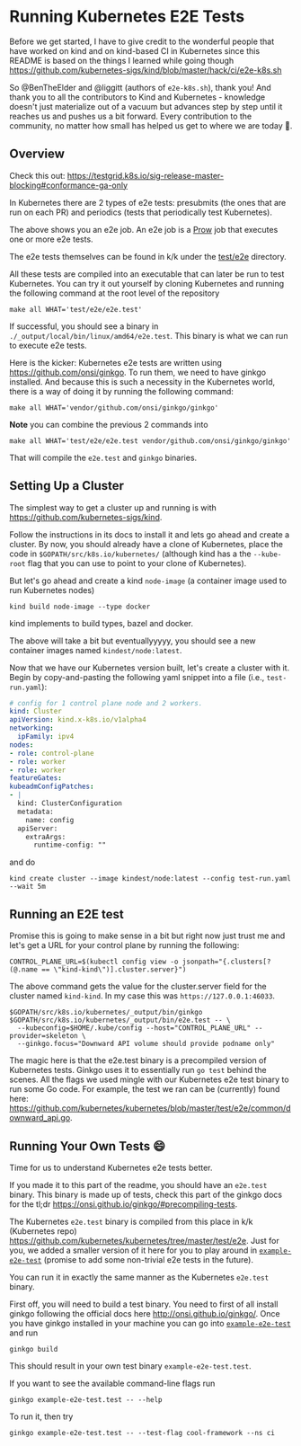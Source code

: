 # Running Kubernetes E2E Tests

Before we get started, I have to give credit to the wonderful people that have
worked on kind and on kind-based CI in Kubernetes since this README is based on
the things I learned while going though
https://github.com/kubernetes-sigs/kind/blob/master/hack/ci/e2e-k8s.sh

So @BenTheElder and @liggitt (authors of `e2e-k8s.sh`), thank you!
And thank you to all the contributors to Kind and Kubernetes - knowledge
doesn't just materialize out of a vacuum but advances step by step until it
reaches us and pushes us a bit forward.
Every contribution to the community, no matter how small has helped us get to
where we are today :evergreen_tree:.

## Overview

Check this out: https://testgrid.k8s.io/sig-release-master-blocking#conformance-ga-only

In Kubernetes there are 2 types of e2e tests: presubmits (the ones that are run
on each PR) and periodics (tests that periodically test Kubernetes).

The above shows you an e2e job.
An e2e job is a
[Prow](https://github.com/kubernetes/test-infra/tree/master/prow)
job that executes one or more e2e tests.

The e2e tests themselves can be found in k/k under the
[test/e2e](https://github.com/kubernetes/kubernetes/tree/master/test/e2e) directory.

All these tests are compiled into an executable that can later be run to test
Kubernetes.
You can try it out yourself by cloning Kubernetes and running the following
command at the root level of the repository

```
make all WHAT='test/e2e/e2e.test'
```

If successful, you should see a binary in
`./_output/local/bin/linux/amd64/e2e.test`.
This binary is what we can run to execute e2e tests.

Here is the kicker: Kubernetes e2e tests are written using
https://github.com/onsi/ginkgo.
To run them, we need to have ginkgo installed.
And because this is such a necessity in the Kubernetes world, there is a way of
doing it by running the following command:

```
make all WHAT='vendor/github.com/onsi/ginkgo/ginkgo'
```

**Note** you can combine the previous 2 commands into

```
make all WHAT='test/e2e/e2e.test vendor/github.com/onsi/ginkgo/ginkgo'
```

That will compile the `e2e.test` and `ginkgo` binaries.


## Setting Up a Cluster

The simplest way to get a cluster up and running is with
https://github.com/kubernetes-sigs/kind.

Follow the instructions in its docs to install it and lets go ahead and create
a cluster.
By now, you should already have a clone of Kubernetes, place the code in
`$GOPATH/src/k8s.io/kubernetes/` (although kind has a the `--kube-root` flag
that you can use to point to your clone of Kubernetes).

But let's go ahead and create a kind `node-image` (a container image used to
run Kubernetes nodes)

```
kind build node-image --type docker
```

kind implements to build types, bazel and docker.

The above will take a bit but eventuallyyyyy, you should see a new container
images named `kindest/node:latest`.

Now that we have our Kubernetes version built, let's create a cluster with it.
Begin by copy-and-pasting the following yaml snippet into a file (i.e.,
`test-run.yaml`):

```yaml
# config for 1 control plane node and 2 workers.
kind: Cluster
apiVersion: kind.x-k8s.io/v1alpha4
networking:
  ipFamily: ipv4
nodes:
- role: control-plane
- role: worker
- role: worker
featureGates:
kubeadmConfigPatches:
- |
  kind: ClusterConfiguration
  metadata:
    name: config
  apiServer:
    extraArgs:
      runtime-config: ""
```

and do

```
kind create cluster --image kindest/node:latest --config test-run.yaml --wait 5m
```

## Running an E2E test

Promise this is going to make sense in a bit but right now just trust me and
let's get a URL for your control plane by running the following:

```
CONTROL_PLANE_URL=$(kubectl config view -o jsonpath="{.clusters[?(@.name == \"kind-kind\")].cluster.server}")
```
The above command gets the value for the cluster.server field for the cluster
named `kind-kind`.
In my case this was `https://127.0.0.1:46033`.

```
$GOPATH/src/k8s.io/kubernetes/_output/bin/ginkgo $GOPATH/src/k8s.io/kubernetes/_output/bin/e2e.test -- \
  --kubeconfig=$HOME/.kube/config --host="CONTROL_PLANE_URL" --provider=skeleton \
  --ginkgo.focus="Downward API volume should provide podname only"
```

The magic here is that the e2e.test binary is a precompiled version of
Kubernetes tests.
Ginkgo uses it to essentially run `go test` behind the scenes.
All the flags we used mingle with our Kubernetes e2e test binary to run some Go
code.
For example, the test we ran can be (currently) found here:
https://github.com/kubernetes/kubernetes/blob/master/test/e2e/common/downward_api.go.


## Running Your Own Tests :smile:

Time for us to understand Kubernetes e2e tests better.

If you made it to this part of the readme, you should have an `e2e.test`
binary.
This binary is made up of tests, check this part of the ginkgo docs for the
tl;dr https://onsi.github.io/ginkgo/#precompiling-tests.

The Kubernetes `e2e.test` binary is compiled from this place in k/k (Kubernetes
repo) https://github.com/kubernetes/kubernetes/tree/master/test/e2e.
Just for you, we added a smaller version of it here for you to play around in
[`example-e2e-test`](./example-e2e-test/) (promise to add some non-trivial e2e
tests in the future).

You can run it in exactly the same manner as the Kubernetes `e2e.test` binary.

First off, you will need to build a test binary.
You need to first of all install ginkgo following the official docs here
http://onsi.github.io/ginkgo/.
Once you have ginkgo installed in your machine you can go into
[`example-e2e-test`](./example-e2e-test/)
and run

```
ginkgo build
```

This should result in your own test binary `example-e2e-test.test`.

If you want to see the available command-line flags run

```
ginkgo example-e2e-test.test -- --help
```

To run it, then try

```
ginkgo example-e2e-test.test -- --test-flag cool-framework --ns ci
```
